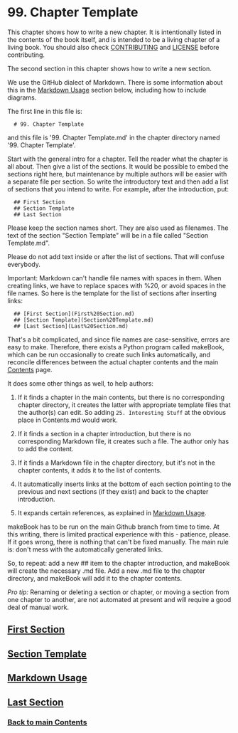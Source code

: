 # 99. Chapter Template

This chapter shows how to write a new chapter. It is intentionally listed in the contents of the book itself, and is intended to be a living chapter of a living book. You should also check [CONTRIBUTING](../CONTRIBUTING.md) and [LICENSE](../LICENSE.md) before contributing.

The second section in this chapter shows how to write a new section.

We use the GitHub dialect of Markdown. There is some information about this in the [<ins>Markdown Usage</ins>](Markdown%20Usage.md) section below, including how to include diagrams.

The first line in this file is:

~~~
  # 99. Chapter Template
~~~

and this file is '99. Chapter Template.md' in the chapter directory named '99. Chapter Template'.

Start with the general intro for a chapter. Tell the reader what the chapter is all about. Then give a list of the sections. It would be possible to embed the sections right here, but maintenance by multiple authors will be easier with a separate file per section. So write the introductory text and then add a list of sections that you intend to write. For example, after the introduction, put:

~~~
  ## First Section
  ## Section Template
  ## Last Section
~~~

Please keep the section names short. They are also used as filenames. The text of the section "Section Template" will be in a file called "Section Template.md".

Please do not add text inside or after the list of sections. That will confuse everybody.

Important: Markdown can't handle file names with spaces in them. When creating links, we have to replace spaces with \%20, or avoid spaces in the file names. So here is the template for the list of sections after inserting links:

~~~
  ## [First Section](First%20Section.md)
  ## [Section Template](Section%20Template.md)
  ## [Last Section](Last%20Section.md)
~~~

That's a bit complicated, and since file names are case-sensitive, errors are easy to make. Therefore, there exists a Python program called makeBook, which can be run occasionally to
create such links automatically, and reconcile differences between the actual chapter contents and the main [Contents](../Contents.md) page.

It does some other things as well, to help authors:

1. If it finds a chapter in the main contents, but there is no corresponding chapter directory, it creates the latter with appropriate template files that the author(s) can edit. So adding ```25. Interesting Stuff``` at the obvious place in Contents.md would work.

2. If it finds a section in a chapter introduction, but there is no corresponding Markdown file, it creates such a file. The author only has to add the content.

3. If it finds a Markdown file in the chapter directory, but it's not in the chapter contents,
it adds it to the list of contents.

4. It automatically inserts links at the bottom of each section pointing to the previous and next sections (if they exist) and back to the chapter introduction.

5. It expands certain references, as explained in [Markdown Usage](Markdown%20Usage.md).

makeBook has to be run on the main Github branch from time to time. At this writing, there is limited practical experience with this - patience, please. If it goes wrong, there is nothing that can't be fixed manually. The main rule is: don't mess with the automatically generated links.

So, to repeat: add a new ## item to the chapter introduction, and makeBook will create the necessary .md file. Add a new .md file to the chapter directory, and makeBook will add it to the chapter contents.

*Pro tip:* Renaming or deleting a section or chapter, or moving a section from one chapter to another, are not automated at present and will require a good deal of manual work.

## [First Section](First%20Section.md)
## [Section Template](Section%20Template.md)
## [Markdown Usage](Markdown%20Usage.md)
## [Last Section](Last%20Section.md)

### [<ins>Back to main Contents</ins>](../Contents.md)

